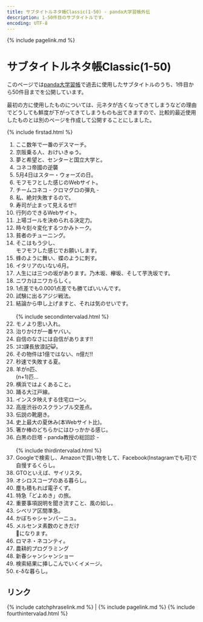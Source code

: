 ```yaml
---
title: サブタイトルネタ帳Classic(1-50) - panda大学習帳外伝
description: 1-50件目のサブタイトルです。
encoding: UTF-8
---
```

{% include pagelink.md %}

# サブタイトルネタ帳Classic(1-50)
このページでは[panda大学習帳](https://pandanote.info/)で過去に使用したサブタイトルのうち、1件目から50件目までを公開しています。

最初の方に使用したものについては、元ネタが古くなってきてしまうなどの理由でどうしても鮮度が下がってきてしまうものも出てきますので、比較的最近使用したものとは別のページを作成して公開することにしました。

{% include firstad.html %}
<ol start="1">
<li>ここ数年で一番のデスマーチ。</li>
<li>京阪乗る人、おけいきゅう。</li>
<li>夢と希望と、センターと国立大学と。</li>
<li>コネコ帝國の逆襲</li>
<li>5月4日はスター・ウォーズの日。</li>
<li>モフモフとした感じのWebサイト。</li>
<li>チームコネコ - クロマグロの弾丸 -</li>
<li>私、絶対失敗するので。</li>
<li>寿司が止まって見えるぜ!!</li>
<li>行列のできるWebサイト。</li>
<li>上場ゴールを決められる決定力。</li>
<li>時々刻々変化するつかみトーク。</li>
<li>貧者のチューニング。</li>
<li>そこはもう少し、<br/>モフモフした感じでお願いします。</li>
<li>蜂のように舞い、蝶のように刺す。</li>
<li>イタリアのいない6月。</li>
<li>人生には三つの坂があります。乃木坂、欅坂、そして芋洗坂です。</li>
<li>ニワカはニワカらしく。</li>
<li>1点差でも0.0001点差でも勝てばいいんです。</li>
<li>試験に出るアジジ戦法。</li>
<li>結論から申し上げますと、それは気のせいです。</li>
<br/>{% include secondintervalad.html %}
<li>モノより思い入れ。</li>
<li>治りかけが一番ヤバい。</li>
<li>自信のなさには自信があります!!</li>
<li>ｺﾈｺ課長放浪記😺。</li>
<li>その物件は1億ではない、n億だ!!</li>
<li>秒速で失敗する夏。</li>
<li>羊がn匹、<br/>(n+1)匹…</li>
<li>横浜ではよくあること。</li>
<li>踊る大江戸線。</li>
<li>インスタ映えする住宅ローン。</li>
<li>高座渋谷のスクランブル交差点。</li>
<li>伝説の靴磨き。</li>
<li>史上最大の夏休み(本Webサイト比)。</li>
<li>箸か棒のどちらかにはひっかかる感じ。</li>
<li>白黒の巨塔 - panda教授の総回診 -</li>
<br/>{% include thirdintervalad.html %}
<li>Googleで検索し、Amazonで買い物をして、Facebook(Instagramでも可)で自慢するくらし。</li>
<li>GTOといえば、サイリスタ。</li>
<li>オシロスコープのある暮らし。</li>
<li>塵も積もれば電子くず。</li>
<li>特急「どよめき」の旅。</li>
<li>重要事項説明を聞き流すこと、風の如し。</li>
<li>シベリア区間準急。</li>
<li>かぼちゃシャンパーニュ。</li>
<li>メルセンヌ素数のときだけ<br/>🐼になります。</li>
<li>ロマネ・ネコンティ。</li>
<li>農耕的プログラミング</li>
<li>新春シャンシャンショー</li>
<li>検索結果に挿しこんでいくイメージ。</li>
<li>ε-δな暮らし。</li>
</ol>

## リンク
{% include catchphraselink.md %} \| {% include pagelink.md %}
{% include fourthintervalad.html %}
